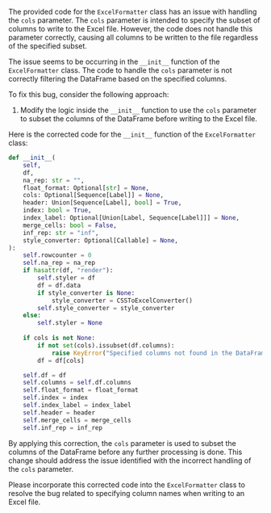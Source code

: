 The provided code for the `ExcelFormatter` class has an issue with handling the `cols` parameter. The `cols` parameter is intended to specify the subset of columns to write to the Excel file. However, the code does not handle this parameter correctly, causing all columns to be written to the file regardless of the specified subset.

The issue seems to be occurring in the `__init__` function of the `ExcelFormatter` class. The code to handle the `cols` parameter is not correctly filtering the DataFrame based on the specified columns.

To fix this bug, consider the following approach:
1. Modify the logic inside the `__init__` function to use the `cols` parameter to subset the columns of the DataFrame before writing to the Excel file.

Here is the corrected code for the `__init__` function of the `ExcelFormatter` class:

```python
def __init__(
    self,
    df,
    na_rep: str = "",
    float_format: Optional[str] = None,
    cols: Optional[Sequence[Label]] = None,
    header: Union[Sequence[Label], bool] = True,
    index: bool = True,
    index_label: Optional[Union[Label, Sequence[Label]]] = None,
    merge_cells: bool = False,
    inf_rep: str = "inf",
    style_converter: Optional[Callable] = None,
):
    self.rowcounter = 0
    self.na_rep = na_rep
    if hasattr(df, "render"):
        self.styler = df
        df = df.data
        if style_converter is None:
            style_converter = CSSToExcelConverter()
        self.style_converter = style_converter
    else:
        self.styler = None
    
    if cols is not None:
        if not set(cols).issubset(df.columns):
            raise KeyError("Specified columns not found in the DataFrame")
        df = df[cols]

    self.df = df
    self.columns = self.df.columns
    self.float_format = float_format
    self.index = index
    self.index_label = index_label
    self.header = header
    self.merge_cells = merge_cells
    self.inf_rep = inf_rep
```

By applying this correction, the `cols` parameter is used to subset the columns of the DataFrame before any further processing is done. This change should address the issue identified with the incorrect handling of the `cols` parameter.

Please incorporate this corrected code into the `ExcelFormatter` class to resolve the bug related to specifying column names when writing to an Excel file.